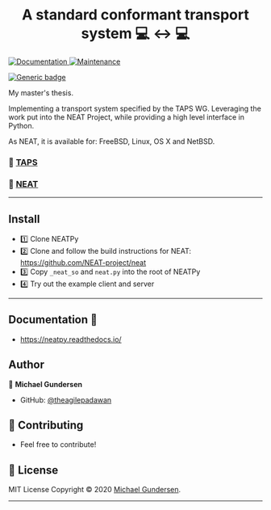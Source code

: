 <h1 align="center">A standard conformant transport system 💻 ↔️ 💻</h1>
<p>
  
  <a href="https://github.com/kefranabg/readme-md-generator#readme" target="_blank">
    <img alt="Documentation" src="https://img.shields.io/badge/documentation-yes-brightgreen.svg" />
  </a>
  <a href="https://github.com/kefranabg/readme-md-generator/graphs/commit-activity" target="_blank">
    <img alt="Maintenance" src="https://img.shields.io/badge/Maintained%3F-yes-green.svg" />
  </a>
  
  [![Generic badge](https://img.shields.io/badge/TAPS-IETF-BLUE.svg)](https://shields.io/)
</p>

My master's thesis. 

Implementing a transport system specified by the TAPS WG. Leveraging the work put into the NEAT Project, while providing a high level interface in Python. 

As NEAT, it is available for: FreeBSD, Linux, OS X and NetBSD.

### 🔗 [TAPS](https://datatracker.ietf.org/wg/taps/documents/)
### 🔗 [NEAT](https://www.neat-project.org/)
-------------------------------
## Install

- 1️⃣ Clone NEATPy
- 2️⃣ Clone and follow the build instructions for NEAT: https://github.com/NEAT-project/neat
- 3️⃣ Copy `_neat_so` and `neat.py` into the root of NEATPy
- 4️⃣ Try out the example client and server

---------------------------------------
## Documentation 📖

- https://neatpy.readthedocs.io/

## Author

👤 **Michael Gundersen**

* GitHub: [@theagilepadawan](https://github.com/theagilepadawan)

## 🤝 Contributing
- Feel free to contribute! 

## 📝 License
MIT License
Copyright © 2020 [Michael Gundersen](https://github.com/theagilepadawan).<br />


***
